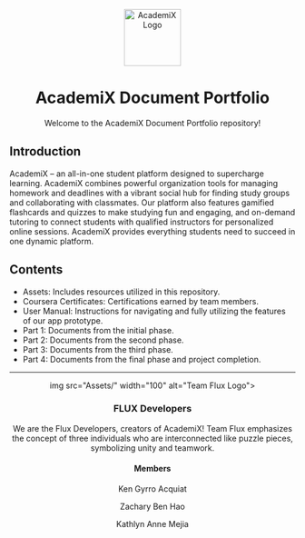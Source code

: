<p align="center">
  <img src="Assets/" width="100" alt="AcademiX Logo"><br>
</p>

<h1 align="center">AcademiX Document Portfolio</h1>

<p align="center">Welcome to the AcademiX Document Portfolio repository!</p>

## Introduction
AcademiX – an all-in-one student platform designed to supercharge learning. AcademiX combines powerful organization tools for managing homework and deadlines with a vibrant social hub for finding study groups and collaborating with classmates. Our platform also features gamified flashcards and quizzes to make studying fun and engaging, and on-demand tutoring to connect students with qualified instructors for personalized online sessions. AcademiX provides everything students need to succeed in one dynamic platform.

## Contents
- Assets: Includes resources utilized in this repository.
- Coursera Certificates: Certifications earned by team members.
- User Manual: Instructions for navigating and fully utilizing the features of our app prototype.
- Part 1: Documents from the initial phase.
- Part 2: Documents from the second phase.
- Part 3: Documents from the third phase.
- Part 4: Documents from the final phase and project completion.

---
  
<p align="center">
  img src="Assets/" width="100" alt="Team Flux Logo">
</p>
<h3 align="center">FLUX Developers</h3>
<p align="center">We are the Flux Developers, creators of AcademiX! Team Flux emphasizes the concept of three individuals who are interconnected like puzzle pieces, symbolizing unity and teamwork.</p>

<h4 align="center">Members</h4>
<p align="center">Ken Gyrro Acquiat</p>
<p align="center">Zachary Ben Hao</p>
<p align="center">Kathlyn Anne Mejia</p>
